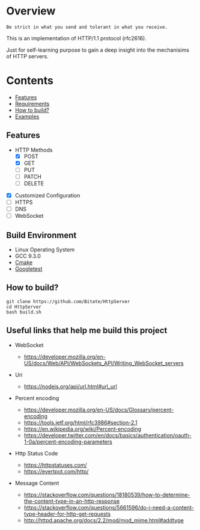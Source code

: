 # Overview
` Be strict in what you send and tolerant in what you receive. `  

This is an implementation of HTTP/1.1 protocol (rfc2616). 
  
Just for self-learning purpose to gain a deep insight into the mechanisims of HTTP servers.

# Contents
  * [Features](#features)
  * [Requirements](#requirements)
  * [How to build?](#how-to-build)
  * [Examples](#examples)

## Features
* HTTP Methods
  - [x] POST
  - [x] GET
  - [ ] PUT
  - [ ] PATCH
  - [ ] DELETE

- [x] Customized Configuration
- [ ] HTTPS
- [ ] DNS
- [ ] WebSocket

## Build Environment
* Linux Operating System
* GCC 9.3.0
* [Cmake](https://cmake.org/)
* [Googletest](https://github.com/google/googletest)

## How to build? 
```shell
git clone https://github.com/Bitate/HttpServer
cd HttpServer
bash build.sh
```

## Useful links that help me build this project
* WebSocket
  * https://developer.mozilla.org/en-US/docs/Web/API/WebSockets_API/Writing_WebSocket_servers
* Uri
  * https://nodejs.org/api/url.html#url_url
* Percent encoding
  * https://developer.mozilla.org/en-US/docs/Glossary/percent-encoding
  * https://tools.ietf.org/html/rfc3986#section-2.1
  * https://en.wikipedia.org/wiki/Percent-encoding
  * https://developer.twitter.com/en/docs/basics/authentication/oauth-1-0a/percent-encoding-parameters

* Http Status Code
  * https://httpstatuses.com/
  * https://evertpot.com/http/
* Message Content
  * https://stackoverflow.com/questions/18180539/how-to-determine-the-content-type-in-an-http-response
  * https://stackoverflow.com/questions/5661596/do-i-need-a-content-type-header-for-http-get-requests
  * http://httpd.apache.org/docs/2.2/mod/mod_mime.html#addtype
